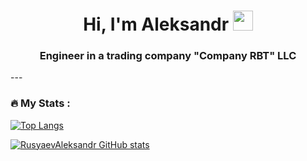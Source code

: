 <h1 align="center">Hi, I'm Aleksandr</a> 
<img src="https://github.com/blackcater/blackcater/raw/main/images/Hi.gif" height="32"/></h1>
<h3 align="center">Engineer in a trading company "Company RBT" LLC</h3>
---

### :fire: My Stats :

[![Top Langs](https://github-readme-stats.vercel.app/api/top-langs/?username=RusyaevAleksandr)](https://github.com/RusyaevAleksandr/github-readme-stats)

[![RusyaevAleksandr GitHub stats](https://github-readme-stats.vercel.app/api?username=RusyaevAleksandr&show_icons=true&theme=dark)](https://github.com/RusyaevAleksandr/github-readme-stats)

<!--
**RusyaevAleksandr/RusyaevAleksandr** is a ✨ _special_ ✨ repository because its `README.md` (this file) appears on your GitHub profile.

Here are some ideas to get you started:

- 🔭 I’m currently working on ...
- 🌱 I’m currently learning ...
- 👯 I’m looking to collaborate on ...
- 🤔 I’m looking for help with ...
- 💬 Ask me about ...
- 📫 How to reach me: ...
- 😄 Pronouns: ...
- ⚡ Fun fact: ...
-->
